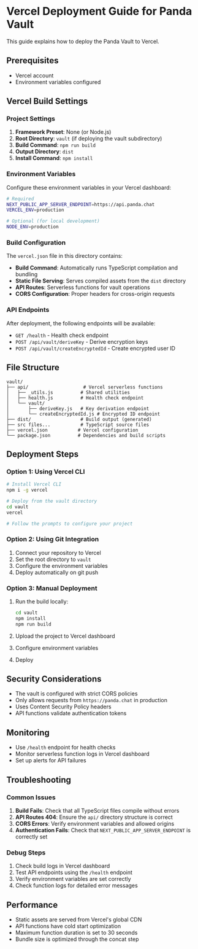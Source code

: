 # Vercel Deployment Guide for Panda Vault

This guide explains how to deploy the Panda Vault to Vercel.

## Prerequisites

- Vercel account
- Environment variables configured

## Vercel Build Settings

### Project Settings

1. **Framework Preset**: None (or Node.js)
2. **Root Directory**: `vault` (if deploying the vault subdirectory)
3. **Build Command**: `npm run build`
4. **Output Directory**: `dist`
5. **Install Command**: `npm install`

### Environment Variables

Configure these environment variables in your Vercel dashboard:

```bash
# Required
NEXT_PUBLIC_APP_SERVER_ENDPOINT=https://api.panda.chat
VERCEL_ENV=production

# Optional (for local development)
NODE_ENV=production
```

### Build Configuration

The `vercel.json` file in this directory contains:

- **Build Command**: Automatically runs TypeScript compilation and bundling
- **Static File Serving**: Serves compiled assets from the `dist` directory
- **API Routes**: Serverless functions for vault operations
- **CORS Configuration**: Proper headers for cross-origin requests

### API Endpoints

After deployment, the following endpoints will be available:

- `GET /health` - Health check endpoint
- `POST /api/vault/deriveKey` - Derive encryption keys
- `POST /api/vault/createEncryptedId` - Create encrypted user ID

## File Structure

```
vault/
├── api/                    # Vercel serverless functions
│   ├── _utils.js          # Shared utilities
│   ├── health.js          # Health check endpoint
│   └── vault/
│       ├── deriveKey.js   # Key derivation endpoint
│       └── createEncryptedId.js # Encrypted ID endpoint
├── dist/                  # Build output (generated)
├── src files...           # TypeScript source files
├── vercel.json           # Vercel configuration
└── package.json          # Dependencies and build scripts
```

## Deployment Steps

### Option 1: Using Vercel CLI

```bash
# Install Vercel CLI
npm i -g vercel

# Deploy from the vault directory
cd vault
vercel

# Follow the prompts to configure your project
```

### Option 2: Using Git Integration

1. Connect your repository to Vercel
2. Set the root directory to `vault`
3. Configure the environment variables
4. Deploy automatically on git push

### Option 3: Manual Deployment

1. Run the build locally:
   ```bash
   cd vault
   npm install
   npm run build
   ```

2. Upload the project to Vercel dashboard
3. Configure environment variables
4. Deploy

## Security Considerations

- The vault is configured with strict CORS policies
- Only allows requests from `https://panda.chat` in production
- Uses Content Security Policy headers
- API functions validate authentication tokens

## Monitoring

- Use `/health` endpoint for health checks
- Monitor serverless function logs in Vercel dashboard
- Set up alerts for API failures

## Troubleshooting

### Common Issues

1. **Build Fails**: Check that all TypeScript files compile without errors
2. **API Routes 404**: Ensure the `api/` directory structure is correct
3. **CORS Errors**: Verify environment variables and allowed origins
4. **Authentication Fails**: Check that `NEXT_PUBLIC_APP_SERVER_ENDPOINT` is correctly set

### Debug Steps

1. Check build logs in Vercel dashboard
2. Test API endpoints using the `/health` endpoint
3. Verify environment variables are set correctly
4. Check function logs for detailed error messages

## Performance

- Static assets are served from Vercel's global CDN
- API functions have cold start optimization
- Maximum function duration is set to 30 seconds
- Bundle size is optimized through the concat step 